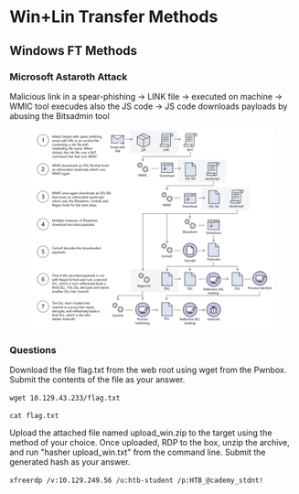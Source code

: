 # Win+Lin Transfer Methods

## Windows FT Methods

### Microsoft Astaroth Attack

Malicious link in a spear-phishing -> LINK file -> executed on machine -> WMIC tool execudes also the JS code -> JS code downloads payloads by abusing the Bitsadmin tool

<figure><img src=".gitbook/assets/image (16) (1).png" alt=""><figcaption></figcaption></figure>

### Questions

Download the file flag.txt from the web root using wget from the Pwnbox. Submit the contents of the file as your answer.

`wget 10.129.43.233/flag.txt`

`cat flag.txt`



Upload the attached file named upload\_win.zip to the target using the method of your choice. Once uploaded, RDP to the box, unzip the archive, and run "hasher upload\_win.txt" from the command line. Submit the generated hash as your answer.

`xfreerdp /v:10.129.249.56 /u:htb-student /p:HTB_@cademy_stdnt!`

